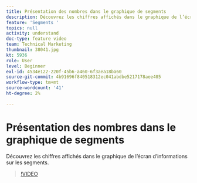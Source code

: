 ```yaml
---
title: Présentation des nombres dans le graphique de segments
description: Découvrez les chiffres affichés dans le graphique de l’écran d’informations sur les segments.
feature: 'Segments '
topics: null
activity: understand
doc-type: feature video
team: Technical Marketing
thumbnail: 38041.jpg
kt: 5936
role: User
level: Beginner
exl-id: 4534e122-220f-45b6-a460-6f3aea18ba60
source-git-commit: 4b91696f840518312ec041abdbe5217178aee405
workflow-type: tm+mt
source-wordcount: '41'
ht-degree: 2%

---
```


# Présentation des nombres dans le graphique de segments

Découvrez les chiffres affichés dans le graphique de l’écran d’informations sur les segments.

>[!VIDEO](https://video.tv.adobe.com/v/38041/?quality=12&learn=on)
